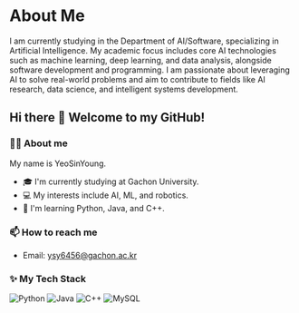 # About Me

I am currently studying in the Department of AI/Software, specializing in Artificial Intelligence.
My academic focus includes core AI technologies such as machine learning, deep learning, and data analysis, alongside software development and programming. 
I am passionate about leveraging AI to solve real-world problems and aim to contribute to fields like AI research, data science, and intelligent systems development.

## Hi there 🙌 Welcome to my GitHub!

### 🐱‍👤 About me
My name is YeoSinYoung.
- 🎓 I'm currently studying at Gachon University.
- 💻 My interests include AI, ML, and robotics.
- 🌱 I'm learning Python, Java, and C++.

### 📫 How to reach me
- Email: ysy6456@gachon.ac.kr

### ✨ My Tech Stack
![Python](https://img.shields.io/badge/Python-3776AB?style=flat&logo=python&logoColor=white)
![Java](https://img.shields.io/badge/Java-007396?style=flat&logo=java&logoColor=white)
![C++](https://img.shields.io/badge/C%2B%2B-00599C?style=flat&logo=c%2B%2B&logoColor=white)
![MySQL](https://img.shields.io/badge/MySQL-4479A1?style=flat&logo=mysql&logoColor=white)
